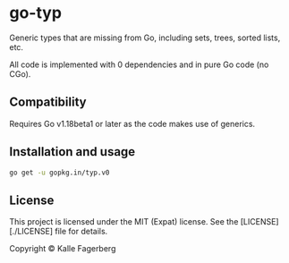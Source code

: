 # go-typ

Generic types that are missing from Go, including sets, trees, sorted lists, etc. 

All code is implemented with 0 dependencies and in pure Go code (no CGo).

## Compatibility

Requires Go v1.18beta1 or later as the code makes use of generics.

## Installation and usage

```sh
go get -u gopkg.in/typ.v0
```

## License

This project is licensed under the MIT (Expat) license. See the
[LICENSE][./LICENSE] file for details.

Copyright &copy; Kalle Fagerberg
